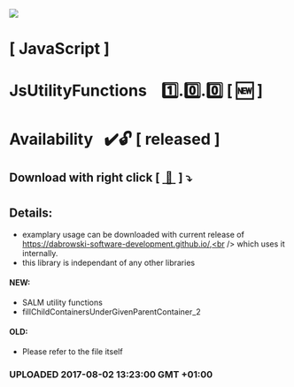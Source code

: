 <img src="https://github.com/Dabrowski-Software-Development/JsUtilityFunctions/blob/master/github_json2sql.png"></img>
# [ JavaScript ]
# JsUtilityFunctions &nbsp;&nbsp;&nbsp;:one:.:zero:.:zero:&nbsp;[&nbsp;:new:&nbsp;]
#
#
# Availability&nbsp;&nbsp;&nbsp;:heavy_check_mark::unlock: [ released ]
## Download with right click [&nbsp;[ :floppy_disk: ](https://github.com/Dabrowski-Software-Development/JsUtilityFunctions/blob/master/js-utilities-1.0.0.js)&nbsp;]&nbsp;:arrow_heading_down:
#
## Details:
 - examplary usage can be downloaded with current release of https://dabrowski-software-development.github.io/,<br /> which uses it internally.
 - this library is independant of any other libraries
 
#### NEW:
 - SALM utility functions
 - fillChildContainersUnderGivenParentContainer_2
#### OLD:

 - Please refer to the file itself

 ### <strong>UPLOADED 2017-08-02 13:23:00 GMT +01:00</strong>
